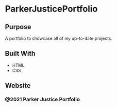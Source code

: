 # ParkerJusticePortfolio

## Purpose
A portfolio to showcase all of my up-to-date projects.

## Built With
* HTML
* CSS

## Website

### @2021 Parker Justice Portfolio